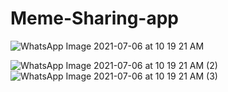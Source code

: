 # Meme-Sharing-app



![WhatsApp Image 2021-07-06 at 10 19 21 AM](https://user-images.githubusercontent.com/63964710/124544018-f6d10280-de43-11eb-91a1-8bbfc5f954db.jpeg)


 ![WhatsApp Image 2021-07-06 at 10 19 21 AM (2)](https://user-images.githubusercontent.com/63964710/124546902-ef602800-de48-11eb-9b74-667c069e846a.jpeg)
 ![WhatsApp Image 2021-07-06 at 10 19 21 AM (3)](https://user-images.githubusercontent.com/63964710/124546910-f38c4580-de48-11eb-863d-6e427d812744.jpeg)
